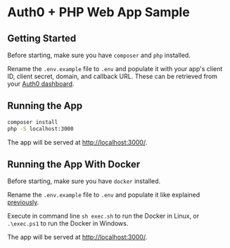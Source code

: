 # Auth0 + PHP Web App Sample

## Getting Started

Before starting, make sure you have `composer` and `php` installed.

Rename the `.env.example` file to `.env` and populate it with your app's client ID, client secret, domain, and callback URL. These can be retrieved from your [Auth0 dashboard](https://manage.auth0.com). 

## Running the App

```bash
composer install
php -S localhost:3000
```

The app will be served at [http://localhost:3000/](http://localhost:3000/).

## Running the App With Docker

Before starting, make sure you have `docker` installed.

Rename the `.env.example` file to `.env` and populate it like explained [previously](#getting-started).

Execute in command line `sh exec.sh` to run the Docker in Linux, or `.\exec.ps1` to run the Docker in Windows.

The app will be served at [http://localhost:3000/](http://localhost:3000/).